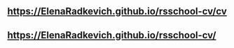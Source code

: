 ## https://ElenaRadkevich.github.io/rsschool-cv/cv

## https://ElenaRadkevich.github.io/rsschool-cv/
